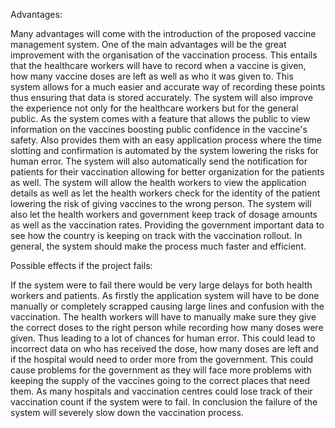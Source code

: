 Advantages:

Many advantages will come with the introduction of the proposed vaccine management system. One of the main advantages will be the great improvement with the organisation of the vaccination process. This entails that the healthcare workers will have to record when a vaccine is given, how many vaccine doses are left as well as who it was given to. This system allows for a much easier and accurate way of recording these points thus ensuring that data is stored accurately. The system will also improve the experience not only for the healthcare workers but for the general public. As the system comes with a feature that allows the public to view information on the vaccines boosting public confidence in the vaccine's safety. Also provides them with an easy application process where the time slotting and confirmation is automated by the system lowering the risks for human error. The system will also automatically send the notification for patients for their vaccination allowing for better organization for the patients as well. The system will allow the health workers to view the application details as well as let the health workers check for the identity of the patient lowering the risk of giving vaccines to the wrong person. The system will also let the health workers and government keep track of dosage amounts as well as the vaccination rates. Providing the government important data to see how the country is keeping on track with the vaccination rollout. In general, the system should make the process much faster and efficient.  


Possible effects if the project fails:

If the system were to fail there would be very large delays for both health workers and patients. As firstly the application system will have to be done manually or completely scrapped causing large lines and confusion with the vaccination. The health workers will have to manually make sure they give the correct doses to the right person while recording how many doses were given. Thus leading to a lot of chances for human error. This could lead to incorrect data on who has received the dose, how many doses are left and if the hospital would need to order more from the government. This could cause problems for the government as they will face more problems with keeping the supply of the vaccines going to the correct places that need them. As many hospitals and vaccination centres could lose track of their vaccination count if the system were to fail. In conclusion the failure of the system will severely slow down the vaccination process.

